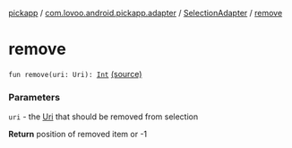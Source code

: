 [pickapp](../../index.md) / [com.lovoo.android.pickapp.adapter](../index.md) / [SelectionAdapter](index.md) / [remove](./remove.md)

# remove

`fun remove(uri: Uri): `[`Int`](https://kotlinlang.org/api/latest/jvm/stdlib/kotlin/-int/index.html) [(source)](https://github.com/lovoo/android-pickpic/blob/master/pickapp/src/main/kotlin/com/lovoo/android/pickapp/adapter/SelectionAdapter.kt#L74)

### Parameters

`uri` - the [Uri](#) that should be removed from selection

**Return**
position of removed item or -1

